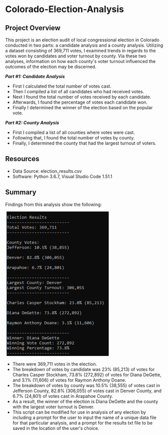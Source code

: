 # Colorado-Election-Analysis

## Project Overview

This project is an election audit of local congressional election in Colorado conducted in two parts: a candidate analysis and a county analysis. Utilizing a dataset consisting of 369,711 votes, I examined trends in regards to the votes won by candidates and voter turnout by county. Via these two analyses, information on how each county's voter turnout influenced the outcomes of the election may be discerned.    

***Part #1: Candidate Analysis***
 - First I calculated the total number of votes cast. 
 - Then I compiled a list of all candidates who had received votes.
 - Next I found the total number of votes received by each candidate. 
 - Afterwards, I found the percentage of votes each candidate won.
 - Finally I determined the winner of the election based on the popular vote.

***Part #2: County Analysis***
 - First I compiled a list of all counties where votes were cast.
 - Following that, I found the total number of votes by county. 
 - Finally, I determined the county that had the largest turnout of voters. 

## Resources
- Data Source: election_results.csv
- Software: Python 3.6.7, Visual Studio Code 1.51.1

## Summary

Findings from this analysis show the following:

![image1](analysis/results_table.png?raw=true "Title")

 - There were 369,711 votes in the election. 
 - The breakdown of votes by candidate was 23% (85,213) of votes for Charles Casper Stockham, 73.8% (272,892) of votes for Diana DeGette, and 3.1% (11,606) of votes for Raymon Anthony Doane.
 - The breakdown of votes by county was 10.5% (38,555) of votes cast in Jefferson County, 82.8% (306,055) of votes cast in Denver County, and 6.7% (24,801) of votes cast in Arapahoe County.     
- As a result, the winner of the election is Diana DeGette and the county with the largest voter turnout is Denver.
- This script can be modified for use in analysis of any election by including a prompt for the user to input the name of a unique data file for that particular analysis, and a prompt for the results txt file to be saved in the location of the user's choice.  
